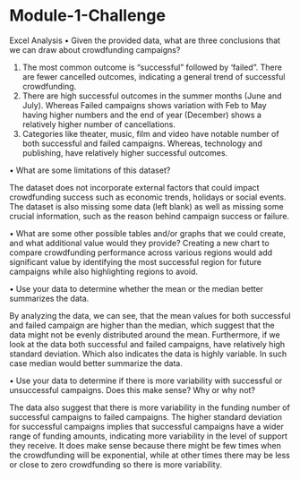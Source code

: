 # Module-1-Challenge
Excel Analysis 
•	Given the provided data, what are three conclusions that we can draw about crowdfunding campaigns?

1.	The most common outcome is “successful” followed by ‘failed”. There are fewer cancelled outcomes, indicating a general trend of successful crowdfunding. 
2.	There are high successful outcomes in the summer months (June and July). Whereas Failed campaigns shows variation with Feb to May having higher numbers and the end of year (December) shows a relatively higher number of cancellations.
3.	Categories like theater, music, film and video have notable number of both successful and failed campaigns. Whereas, technology and publishing, have relatively higher successful outcomes.

•	What are some limitations of this dataset?

The dataset does not incorporate external factors that could         impact crowdfunding success such as economic trends, holidays or social events.
The dataset is also missing some data (left blank) as well as missing some crucial information, such as the reason behind campaign success or failure.

•	What are some other possible tables and/or graphs that we could create, and what additional value would they provide? 
Creating a new chart to compare crowdfunding performance across various regions would add significant value by identifying the most successful region for future campaigns while also highlighting regions to avoid.

•	Use your data to determine whether the mean or the median better summarizes the data.

By analyzing the data, we can see, that the mean values for both successful and failed campaign are higher than the median, which suggest that the data might not be evenly distributed around the mean.
Furthermore, if we look at the data both successful and failed campaigns, have relatively high standard deviation. Which also indicates the data is highly variable. In such case median would better summarize the data.


•	Use your data to determine if there is more variability with successful or unsuccessful campaigns. Does this make sense? Why or why not?

The data also suggest that there is more variability in the funding number of successful campaigns to failed campaigns. The higher standard deviation for successful campaigns implies that successful campaigns have a wider range of funding amounts, indicating more variability in the level of support they receive. It does make sense because there might be few times when the crowdfunding will be exponential, while at other times there may be less or close to zero crowdfunding so there is more variability.

